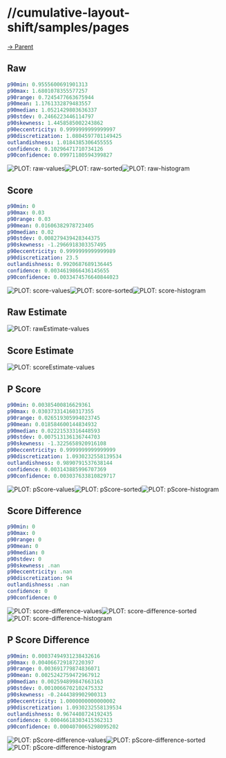 
# //cumulative-layout-shift/samples/pages

[→ Parent](../..)


## Raw


```yaml
p90min: 0.9555600691901313
p90max: 1.6801078355577257
p90range: 0.7245477663675944
p90mean: 1.1761332879483557
p90median: 1.0521429803636337
p90stdev: 0.2466223446114797
p90skewness: 1.4458585002243862
p90eccentricity: 0.9999999999999997
p90discretization: 1.0804597701149425
outlandishness: 1.0184385306455555
confidence: 0.10296471710734126
p90confidence: 0.09971180594399827

```

![PLOT: raw-values](./raw/values.svg)![PLOT: raw-sorted](./raw/sorted.svg)![PLOT: raw-histogram](./raw/histogram.svg)
## Score


```yaml
p90min: 0
p90max: 0.03
p90range: 0.03
p90mean: 0.01606382978723405
p90median: 0.02
p90stdev: 0.008279439428344375
p90skewness: -1.2966918303357495
p90eccentricity: 0.9999999999999989
p90discretization: 23.5
outlandishness: 0.9920687689136445
confidence: 0.0034619866436145655
p90confidence: 0.0033474576640844023

```

![PLOT: score-values](./score/values.svg)![PLOT: score-sorted](./score/sorted.svg)![PLOT: score-histogram](./score/histogram.svg)
## Raw Estimate

![PLOT: rawEstimate-values](./rawEstimate/values.svg)
## Score Estimate

![PLOT: scoreEstimate-values](./scoreEstimate/values.svg)
## P Score


```yaml
p90min: 0.00385400816629361
p90max: 0.030373314160317355
p90range: 0.026519305994023745
p90mean: 0.018584600144834932
p90median: 0.02221533316448593
p90stdev: 0.007513136136744703
p90skewness: -1.3225658920916108
p90eccentricity: 0.9999999999999999
p90discretization: 1.0930232558139534
outlandishness: 0.9890791537638144
confidence: 0.003143885996707369
p90confidence: 0.003037633810829717

```

![PLOT: pScore-values](./pScore/values.svg)![PLOT: pScore-sorted](./pScore/sorted.svg)![PLOT: pScore-histogram](./pScore/histogram.svg)
## Score Difference


```yaml
p90min: 0
p90max: 0
p90range: 0
p90mean: 0
p90median: 0
p90stdev: 0
p90skewness: .nan
p90eccentricity: .nan
p90discretization: 94
outlandishness: .nan
confidence: 0
p90confidence: 0

```

![PLOT: score-difference-values](./score-difference/values.svg)![PLOT: score-difference-sorted](./score-difference/sorted.svg)![PLOT: score-difference-histogram](./score-difference/histogram.svg)
## P Score Difference


```yaml
p90min: 0.00037494931238432616
p90max: 0.004066729187220397
p90range: 0.003691779874836071
p90mean: 0.0025242759472967912
p90median: 0.002594899847663163
p90stdev: 0.0010066702102475332
p90skewness: -0.2444389902900313
p90eccentricity: 1.0000000000000002
p90discretization: 1.0930232558139534
outlandishness: 0.9674408724192435
confidence: 0.00046618303415362313
p90confidence: 0.0004070065298095202

```

![PLOT: pScore-difference-values](./pScore-difference/values.svg)![PLOT: pScore-difference-sorted](./pScore-difference/sorted.svg)![PLOT: pScore-difference-histogram](./pScore-difference/histogram.svg)